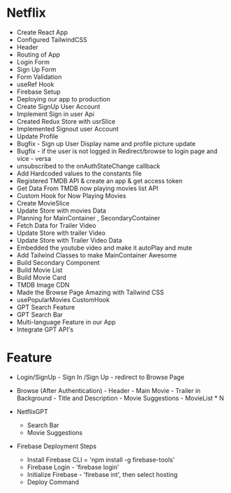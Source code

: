 # Netflix

- Create React App
- Configured TailwindCSS
- Header
- Routing of App
- Login Form
- Sign Up Form
- Form Validation
- useRef Hook
- Firebase Setup
- Deploying our app to production
- Create SignUp User Account
- Implement Sign in user Api
- Created Redux Store with usrSlice
- Implemented Signout user Account
- Update Profile
- Bugfix - Sign up User Display name and profile picture update
- Bugfix - if the user is not logged in Redirect/browse to login page and vice - versa
- unsubscribed to the onAuthStateChange callback
- Add Hardcoded values to the constants file
- Registered TMDB API & create an app & get access token 
- Get Data From TMDB now playing movies list API
- Custom Hook for Now Playing Movies
- Create MovieSlice
- Update Store with movies Data
- Planning for MainContainer , SecondaryContainer 
- Fetch Data for Trailer Video 
- Update Store with trailer Video 
- Update Store with Trailer Video Data
- Embedded the youtube video and make it autoPlay and mute
- Add Tailwind Classes to make MainContainer Awesome
- Build Secondary Component 
- Build Movie List
- Build Movie Card
- TMDB Image CDN
- Made the Browse Page Amazing with Tailwind CSS
- usePopularMovies CustomHook
- GPT Search Feature
- GPT Search Bar
- Multi-language Feature in our App
- Integrate GPT API's


# Feature
- Login/SignUp
        - Sign In /Sign Up
        - redirect to Browse Page

- Browse (After Authentication)
        - Header
        - Main Movie
            - Trailer in Background
            - Title and Description
            - Movie Suggestions 
                    - MovieList * N
- NetflixGPT 
    - Search Bar
    - Movie Suggestions


- Firebase Deployment Steps
    - Install Firebase CLI = 'npm install -g firebase-tools'
    - Firebase Login - 'firebase login'
    - Initialize Firebase - 'firebase int', then select hosting
    - Deploy Command